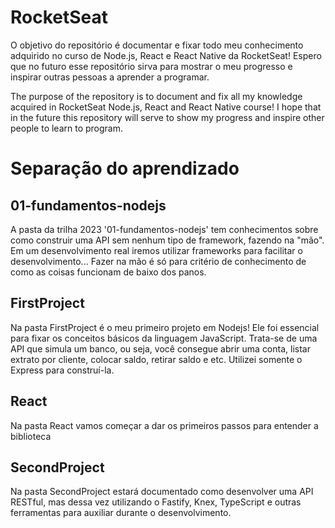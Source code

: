 # RocketSeat
O objetivo do repositório é documentar e fixar todo meu conhecimento adquirido no curso de Node.js, React e React Native da RocketSeat! Espero que no futuro esse repositório sirva para mostrar o meu progresso e inspirar outras pessoas a aprender a programar.

The purpose of the repository is to document and fix all my knowledge acquired in RocketSeat Node.js, React and React Native course! I hope that in the future this repository will serve to show my progress and inspire other people to learn to program.

# Separação do aprendizado
## 01-fundamentos-nodejs
A pasta da trilha 2023 '01-fundamentos-nodejs' tem conhecimentos sobre como construir uma API sem nenhum tipo de framework, fazendo na "mão". Em um desenvolvimento real iremos utilizar frameworks para facilitar o desenvolvimento... Fazer na mão é só para critério de conhecimento de como as coisas funcionam de baixo dos panos.

## FirstProject
Na pasta FirstProject é o meu primeiro projeto em Nodejs! Ele foi essencial para fixar os conceitos básicos da linguagem JavaScript. Trata-se de uma API que simula um banco, ou seja, você consegue abrir uma conta, listar extrato por cliente, colocar saldo, retirar saldo e etc. Utilizei somente o Express para construí-la.

## React
Na pasta React vamos começar a dar os primeiros passos para entender a biblioteca

## SecondProject
Na pasta SecondProject estará documentado como desenvolver uma API RESTful, mas dessa vez utilizando o Fastify, Knex, TypeScript e outras ferramentas para auxiliar durante o desenvolvimento.
